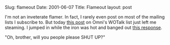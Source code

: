 Slug: flameout
Date: 2001-06-07
Title: Flameout
layout: post

I&#39;m not an inveterate flamer. In fact, I rarely even post on most of the mailing lists I subscribe to. But today <a href="http://www.omnigroup.com/mailman/archive/webobjects-talk/2001-June/001286.html">this post</a> on Omni&#39;s WOTalk list just left me steaming. I jumped in while the iron was hot and banged out <a href="http://www.omnigroup.com/mailman/archive/webobjects-talk/2001-June/001287.html">this response</a>.<p>

&quot;Oh, brother, will you people please SHUT UP?&quot;</p>
